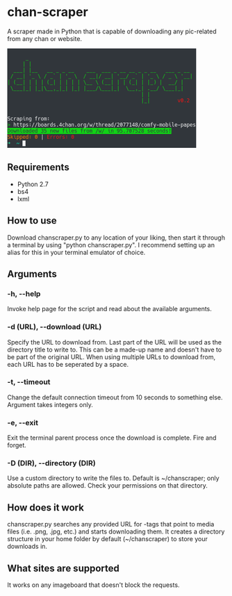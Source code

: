 # chan-scraper
A scraper made in Python that is capable of downloading any pic-related from any chan or website.

![chan-scraper v0.2](https://github.com/n4n0GH/chan-scraper/blob/master/Screenshot_20180525_094952.png)

## Requirements
- Python 2.7
- bs4
- lxml

## How to use
Download chanscraper.py to any location of your liking, then start it through a terminal by using "python chanscraper.py". I recommend setting up an alias for this in your terminal emulator of choice.

## Arguments
### -h, --help
Invoke help page for the script and read about the available arguments.
### -d (URL), --download (URL)
Specify the URL to download from. Last part of the URL will be used as the directory title to write to. This can be a made-up name and doesn't have to be part of the original URL. When using multiple URLs to download from, each URL has to be seperated by a space.
### -t, --timeout
Change the default connection timeout from 10 seconds to something else. Argument takes integers only.
### -e, --exit
Exit the terminal parent process once the download is complete. Fire and forget.
### -D (DIR), --directory (DIR)
Use a custom directory to write the files to. Default is ~/chanscraper; only absolute paths are allowed. Check your permissions on that directory.

## How does it work
chanscraper.py searches any provided URL for <a>-tags that point to media files (i.e. .png, .jpg, etc.) and starts downloading them. It creates a directory structure in your home folder by default (~/chanscraper) to store your downloads in.

## What sites are supported
It works on any imageboard that doesn't block the requests.
